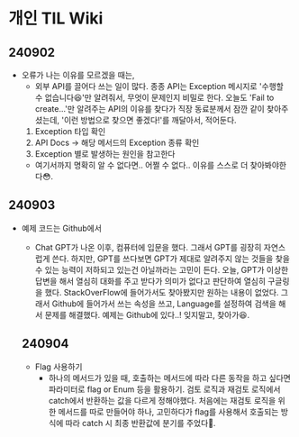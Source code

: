 # 개인 TIL Wiki


## 240902
* 오류가 나는 이유를 모르겠을 때는,
  * 외부 API를 끌어다 쓰는 일이 많다. 종종 API는 Exception 메시지로 '수행할 수 없습니다😆'만 알려줘서, 무엇이 문제인지 비밀로 한다. 오늘도 'Fail to create...'만 알려주는 API의 이유를 찾다가 직장 동료분께서 잠깐 같이 찾아주셨는데, '이런 방법으로 찾으면 좋겠다!'를 깨달아서, 적어둔다.
  1. Exception 타입 확인
  2. API Docs -> 해당 메서드의 Exception 종류 확인
  3. Exception 별로 발생하는 원인을 참고한다
    * 여기서까지 명확히 알 수 없다면.. 어쩔 수 없다.. 이유를 스스로 더 찾아봐야한다😳.

## 240903
* 예제 코드는 Github에서
  * Chat GPT가 나온 이후, 컴퓨터에 입문을 했다. 그래서 GPT를 굉장히 자연스럽게 쓴다. 하지만, GPT를 쓰다보면 GPT가 제대로 알려주지 않는 것들을 찾을 수 있는 능력이 저하되고 있는건 아닐까라는 고민이 든다. 오늘, GPT가 이상한 답변을 해서 열심히 대화를 주고 받다가 의미가 없다고 판단하여 열심히 구글링을 했다. StackOverFlow에 들어가서도 찾아봤지만 원하는 내용이 없었다. 그래서 Github에 들어가서 쓰는 속성을 쓰고, Language를 설정하여 검색을 해서 문제를 해결했다. 예제는 Github에 있다..! 잊지말고, 찾아가😆.

  ## 240904
  * Flag 사용하기
    * 하나의 메서드가 있을 때, 호출하는 메서드에 따라 다른 동작을 하고 싶다면 파라미터로 flag or Enum 등을 활용하기. 검토 로직과 재검토 로직에서 catch에서 반환하는 값을 다르게 정해야했다. 처음에는 재검토 로직을 위한 메서드를 따로 만들어야 하나, 고민하다가 flag를 사용해서 호출되는 방식에 따라 catch 시 최종 반환값에 분기를 주었다🫠.

